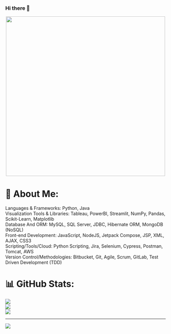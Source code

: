 ### Hi there 👋

<div id="header" align="center">
  <img src="https://user-images.githubusercontent.com/59734313/157189039-c09b3e38-9f42-42c0-ab54-14f1574190a7.gif" width=500/>
</div>


# 💫 About Me:<br>
Languages & Frameworks: Python, Java<br>
Visualization Tools & Libraries: Tableau, PowerBI, Streamlit, NumPy, Pandas, Scikit-Learn, Matplotlib<br>
Database And ORM: MySQL, SQL Server, JDBC, Hibernate ORM, MongoDB (NoSQL)<br>
Front-end Development: JavaScript, NodeJS, Jetpack Compose, JSP, XML, AJAX, CSS3<br>
Scripting/Tools/Cloud: Python Scripting, Jira, Selenium, Cypress, Postman, Tomcat, AWS<br>
Version Control/Methodologies: Bitbucket, Git, Agile, Scrum, GitLab, Test Driven Development (TDD)<br>





# 📊 GitHub Stats:
![](https://github-readme-stats.vercel.app/api?username=JaspreetKaur0410&theme=dark&hide_border=false&include_all_commits=false&count_private=false)<br/>
![](https://github-readme-streak-stats.herokuapp.com/?user=JaspreetKaur0410&theme=dark&hide_border=false)<br/>
![](https://github-readme-stats.vercel.app/api/top-langs/?username=JaspreetKaur0410&theme=dark&hide_border=false&include_all_commits=false&count_private=false&layout=compact)

---
[![](https://visitcount.itsvg.in/api?id=JaspreetKaur0410&icon=0&color=0)](https://visitcount.itsvg.in)

<!-- Proudly created with GPRM ( https://gprm.itsvg.in ) -->
